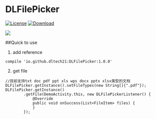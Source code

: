 # DLFilePicker
[![License](https://img.shields.io/badge/license-Apache%202-green.svg)](https://www.apache.org/licenses/LICENSE-2.0)
[![Download](https://api.bintray.com/packages/dltech21/maven/DLFilePicker/images/download.svg) ](https://bintray.com/dltech21/maven/DLFilePicker/_latestVersion)


![](https://dltech21.github.io/assets/img/dlfilepicker.gif)

##Quick to use
1. add reference

```
compile 'io.github.dltech21:DLFilePicker:1.0.0'
```

2. get file

```
//目前支持txt doc pdf ppt xls wps docx pptx xlsx类型的文档
DLFilePicker.getInstance().setFileTypes(new String[]{".pdf"});
DLFilePicker.getInstance()
        .getFile(DemoActivity.this, new DLFilePickerListener() {
            @Override
            public void onSuccess(List<FileItem> files) {
            }
        });
```
